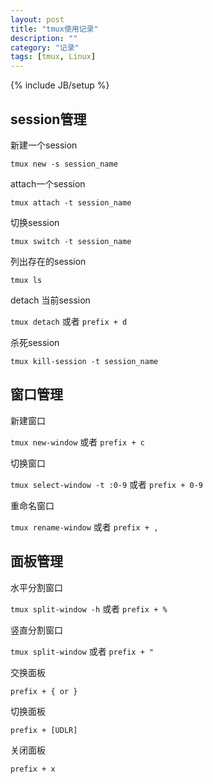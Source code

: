 ```yaml
---
layout: post
title: "tmux使用记录"
description: ""
category: "记录"
tags: [tmux, Linux]
---
```

{% include JB/setup %}

## session管理

新建一个session

`tmux new -s session_name`

attach一个session

`tmux attach -t session_name`

切换session

`tmux switch -t session_name`

列出存在的session

`tmux ls`

detach 当前session

`tmux detach` 或者 `prefix + d`

杀死session

`tmux kill-session -t session_name`

## 窗口管理

新建窗口

`tmux new-window` 或者 `prefix + c`

切换窗口

`tmux select-window -t :0-9` 或者 `prefix + 0-9`

重命名窗口

`tmux rename-window` 或者 `prefix + ,`

## 面板管理

水平分割窗口

`tmux split-window -h` 或者 `prefix + %`

竖直分割窗口

`tmux split-window` 或者 `prefix + "`

交换面板

`prefix + { or }`

切换面板

`prefix + [UDLR]`

关闭面板

`prefix + x`




